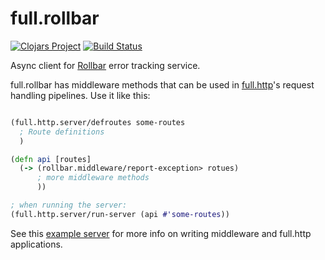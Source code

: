 # full.rollbar

[![Clojars Project](https://img.shields.io/clojars/v/fullcontact/full.rollbar.svg)](https://clojars.org/fullcontact/full.rollbar)
[![Build Status](https://travis-ci.org/fullcontact/full.rollbar.svg?branch=master)](https://travis-ci.org/fullcontact/full.rollbar)

Async client for [Rollbar](https://rollbar.com) error tracking service.

full.rollbar has middleware methods that can be used in [full.http](https://github.com/fullcontact/full.http)'s request handling
pipelines. Use it like this:


```clojure

(full.http.server/defroutes some-routes
  ; Route definitions
  )

(defn api [routes]
  (-> (rollbar.middleware/report-exception> rotues)
      ; more middleware methods
      ))

; when running the server:
(full.http.server/run-server (api #'some-routes))
```

See this [example server](https://github.com/fullcontact/full.bootstrap/blob/master/examples/http-service/src/example/api.clj) for more info
on writing middleware and full.http applications.
